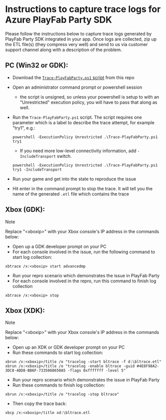 # Instructions to capture trace logs for Azure PlayFab Party SDK

Please follow the instructions below to capture trace logs generated by PlayFab Party SDK integrated in your app. Once logs are collected, zip up the ETL file(s) (they compress very well) and send to us via customer support channel along with a description of the problem.

## PC (Win32 or GDK):
- Download the [`Trace-PlayFabParty.ps1` script](./Trace-PlayFabParty.ps1) from this repo
- Open an administrator command prompt or powershell session
    - the script is unsigned, so unless your powershell is setup to with an "Unrestricted" execution policy, you will have to pass that along as well.
- Run the `Trace-PlayFabParty.ps1` script. The script requires one parameter which is a label to describe the trace attempt, for example "try1", e.g.:

    ```
    powershell -ExecutionPolicy Unrestricted .\Trace-PlayFabParty.ps1 try1
    ```
    
    - If you need more low-level connectivity information, add `-IncludeTransport` switch.

    ```
    powershell -ExecutionPolicy Unrestricted .\Trace-PlayFabParty.ps1 try1 -IncludeTransport
    ```

- Run your game and get into the state to reproduce the issue
- Hit enter in the command prompt to stop the trace. It will tell you the name of the generated `.etl` file which contains the trace

## Xbox (GDK):
> [!NOTE]
> Replace "&lt;xboxip&gt;" with your Xbox console's IP address in the commands below:
- Open up a GDK developer prompt on your PC
- For each console involved in the issue, run the following command to start log collection:
```
xbtrace /x:<xboxip> start advancedmp
```
- Run your repro scenario which demonstrates the issue in PlayFab Party
- For each console involved in the repro, run this command to finish log collection
```
xbtrace /x:<xboxip> stop
```

## Xbox (XDK):
> [!NOTE]
> Replace "&lt;xboxip&gt;" with your Xbox console's IP address in the commands below:
- Open up an XDK or GDK developer prompt on your PC
- Run these commands to start log collection:
```
xbrun /x:<xboxip>/title /o "tracelog -start bltrace -f d:\bltrace.etl"
xbrun /x:<xboxip>/title /o "tracelog -enable bltrace -guid #4E8F98A2-3DC0-4DD8-BB6F-7335068650A5 -flags 0xfffffff -level 5"
```
- Run your repro scenario which demonstrates the issue in PlayFab Party
- Run these commands to finish log collection:
```
xbrun /x:<xboxip>/title /o "tracelog -stop bltrace"
```
- Then copy the trace back:
```
xbcp /x:<xboxip>/title xd:\bltrace.etl
```
